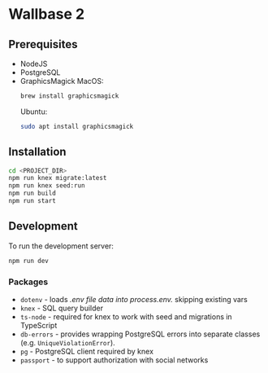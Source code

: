 # Wallbase 2

## Prerequisites

- NodeJS
- PostgreSQL
- GraphicsMagick
  MacOS:
  ```bash
  brew install graphicsmagick
  ```
  Ubuntu:
  ```bash
  sudo apt install graphicsmagick
  ```

## Installation

```bash
cd <PROJECT_DIR>
npm run knex migrate:latest
npm run knex seed:run
npm run build
npm run start
```

## Development

To run the development server:

```bash
npm run dev
```

### Packages

- `dotenv` - loads *.env file data into process.env.* skipping existing vars
- `knex` - SQL query builder
- `ts-node` - required for knex to work with seed and migrations in TypeScript
- `db-errors` - provides wrapping PostgreSQL errors into separate classes
  (e.g. `UniqueViolationError`).
- `pg` - PostgreSQL client required by knex
- `passport` - to support authorization with social networks
